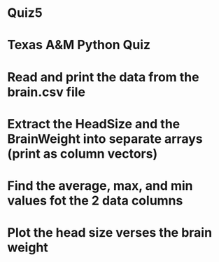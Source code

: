 # Quiz5
# Texas A&M Python Quiz 
# Read and print the data from the brain.csv file
# Extract the HeadSize and the BrainWeight into separate arrays (print as column vectors)
# Find the average, max, and min values fot the 2 data columns
# Plot the head size verses the brain weight 
